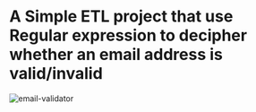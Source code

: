# A Simple ETL project that use Regular expression to decipher whether an email address is valid/invalid
![email-validator](https://user-images.githubusercontent.com/81707279/153082742-a2d4ff4d-490f-47ac-adcd-1233bcfce333.gif)
